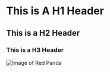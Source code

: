 # This is A H1 Header
## This is a H2 Header
### This is a H3 Header

![Image of Red Panda](https://www.pbs.org/wnet/nature/files/2023/02/pexels-flickr-145970-scaled-e1677618270354.jpg)

